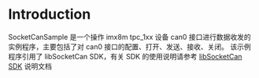 # Introduction

SocketCanSample 是一个操作 imx8m tpc_1xx 设备 can0 接口进行数据收发的实例程序，主要包括了对 can0 接口的配置、打开、发送、接收、关闭。
该示例程序引用了 libSocketCan SDK，有关 SDK 的使用说明请参考 [libSocketCan SDK](#https://github.com/AIM-Android/SocketCanSample/blob/master/SOCKETCANSDK-User-Manual-zh-rCN.md) 说明文档